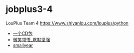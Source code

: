 # jobplus3-4
LouPlus Team 4 https://www.shiyanlou.com/louplus/python

* [一个CD包](https://github.com/Deng2016)
* [微笑领悟_默默坚强](https://github.com/ldmoko)
* [smallyear](https://github.com/smallyear)
